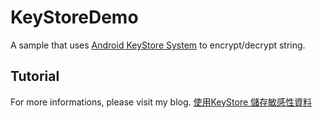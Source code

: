 # KeyStoreDemo
A sample that uses [Android KeyStore System](https://developer.android.com/training/articles/keystore.html) to encrypt/decrypt string.


## Tutorial
For more informations, please visit my blog.
[使用KeyStore 儲存敏感性資料](https://medium.com/@joetsai/%E4%BD%BF%E7%94%A8keystore-%E5%84%B2%E5%AD%98%E6%95%8F%E6%84%9F%E6%80%A7%E8%B3%87%E6%96%99-92ad9b236e58)
